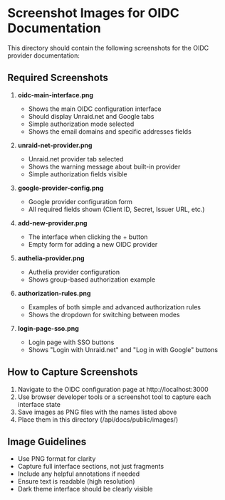 # Screenshot Images for OIDC Documentation

This directory should contain the following screenshots for the OIDC provider documentation:

## Required Screenshots

1. **oidc-main-interface.png**
   - Shows the main OIDC configuration interface
   - Should display Unraid.net and Google tabs
   - Simple authorization mode selected
   - Shows the email domains and specific addresses fields

2. **unraid-net-provider.png**
   - Unraid.net provider tab selected
   - Shows the warning message about built-in provider
   - Simple authorization fields visible

3. **google-provider-config.png**
   - Google provider configuration form
   - All required fields shown (Client ID, Secret, Issuer URL, etc.)

4. **add-new-provider.png**
   - The interface when clicking the + button
   - Empty form for adding a new OIDC provider

5. **authelia-provider.png**
   - Authelia provider configuration
   - Shows group-based authorization example

6. **authorization-rules.png**
   - Examples of both simple and advanced authorization rules
   - Shows the dropdown for switching between modes

7. **login-page-sso.png**
   - Login page with SSO buttons
   - Shows "Login with Unraid.net" and "Log in with Google" buttons

## How to Capture Screenshots

1. Navigate to the OIDC configuration page at http://localhost:3000
2. Use browser developer tools or a screenshot tool to capture each interface state
3. Save images as PNG files with the names listed above
4. Place them in this directory (/api/docs/public/images/)

## Image Guidelines

- Use PNG format for clarity
- Capture full interface sections, not just fragments
- Include any helpful annotations if needed
- Ensure text is readable (high resolution)
- Dark theme interface should be clearly visible